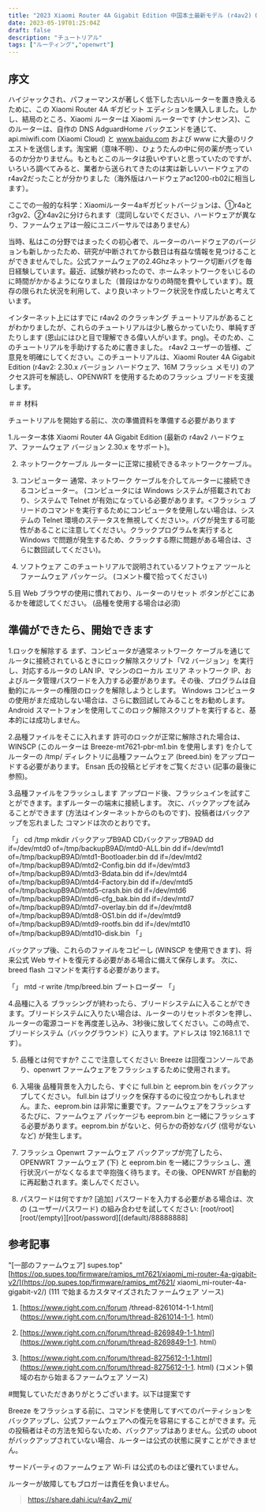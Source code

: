```yaml
---
title: "2023 Xiaomi Router 4A Gigabit Edition 中国本土最新モデル (r4av2) Openwrt フラッシュ チュートリアル"
date: 2023-05-19T01:25:04Z
draft: false
description: "チュートリアル"
tags: ["ルーティング","openwrt"]
---
```

## 序文

ハイジャックされ、パフォーマンスが著しく低下した古いルーターを置き換えるために、この Xiaomi Router 4A ギガビット エディションを購入しました。しかし、結局のところ、Xiaomi ルーターは Xiaomi ルーターです (ナンセンス)、このルーターは、自作の DNS AdguardHome バックエンドを通じて、api.miwifi.com (Xiaomi Cloud) と www.baidu.com および www に大量のリクエストを送信します。淘宝網（意味不明）、ひょうたんの中に何の薬が売っているのか分かりません。もともとこのルータは扱いやすいと思っていたのですが、いろいろ調べてみると、業者から送られてきたのは実は新しいハードウェアのr4av2だったことが分かりました（海外版はハードウェアac1200-rb02に相当します）。

ここでの一般的な科学：Xiaomiルーター4aギガビットバージョンは、①r4aとr3gv2、②r4av2に分けられます（混同しないでください、ハードウェアが異なり、ファームウェアは一般にユニバーサルではありません）

当時、私はこの分野ではまったくの初心者で、ルーターのハードウェアのバージョンも新しかったため、研究が中断されてから数日は有益な情報を見つけることができませんでした。公式ファームウェアの2.4Ghzネットワーク切断バグを毎日経験しています。最近、試験が終わったので、ホームネットワークをいじるのに時間がかかるようになりました（普段はかなりの時間を費やしています）。既存の限られた状況を利用して、より良いネットワーク状況を作成したいと考えています。

インターネット上にはすでに r4av2 のクラッキング チュートリアルがあることがわかりましたが、これらのチュートリアルは少し散らかっていたり、単純すぎたりします (恩山にはひと目で理解できる偉い人がいます。png)。そのため、このチュートリアルを手助けするために書きました。 r4av2 ユーザーの皆様、ご意見を明確にしてください。このチュートリアルは、Xiaomi Router 4A Gigabit Edition (r4av2: 2.30.x バージョン ハードウェア、16M フラッシュ メモリ) のアクセス許可を解読し、OPENWRT を使用するためのフラッシュ ブリードを支援します。


＃＃ 材料

チュートリアルを開始する前に、次の準備資料を準備する必要があります

1.ルーター本体
Xiaomi Router 4A Gigabit Edition (最新の r4av2 ハードウェア、ファームウェア バージョン 2.30.x をサポート)。

2. ネットワークケーブル
ルーターに正常に接続できるネットワークケーブル。

3. コンピューター
通常、ネットワーク ケーブルを介してルーターに接続できるコンピューター。 (コンピュータには Windows システムが搭載されており、システムで Telnet が有効になっている必要があります。<フラッシュ ブリードのコマンドを実行するためにコンピュータを使用しない場合は、システムの Telnet 環境のステータスを無視してください>。バグが発生する可能性があることに注意してください。クラックプログラムを実行すると Windows で問題が発生するため、クラックする際に問題がある場合は、さらに数回試してください)。

4. ソフトウェア
このチュートリアルで説明されているソフトウェア ツールとファームウェア パッケージ。 (コメント欄で拾ってください)

5.目
Web ブラウザの使用に慣れており、ルーターのリセット ボタンがどこにあるかを確認してください。 (品種を使用する場合は必須)


## 準備ができたら、開始できます

1.ロックを解除する
まず、コンピュータが通常ネットワーク ケーブルを通じてルータに接続されているときにロック解除スクリプト「V2 バージョン」を実行し、対応するルータの LAN IP、マシンのローカル エリア ネットワーク IP、およびルータ管理パスワードを入力する必要があります。その後、プログラムは自動的にルーターの権限のロックを解除しようとします。 Windows コンピュータの使用がまだ成功しない場合は、さらに数回試してみることをお勧めします。 Android スマートフォンを使用してこのロック解除スクリプトを実行すると、基本的には成功しません。

2.品種ファイルをそこに入れます
許可のロックが正常に解除された場合は、WINSCP (このルーターは Breeze-mt7621-pbr-m1.bin を使用します) を介してルーターの /tmp/ ディレクトリに品種ファームウェア (breed.bin) をアップロードする必要があります。 Ensan 氏の投稿とビデオをご覧ください (記事の最後に参照)。

3.品種ファイルをフラッシュします
アップロード後、フラッシュインを試すことができます。まずルーターの端末に接続します。
次に、バックアップを試みることができます (方法はインターネットからのものです)、投稿者はバックアップを忘れました
コマンドは次のとおりです。

「」
    cd /tmp
    mkdir バックアップB9AD
    CDバックアップB9AD
    dd if=/dev/mtd0 of=/tmp/backupB9AD/mtd0-ALL.bin
    dd if=/dev/mtd1 of=/tmp/backupB9AD/mtd1-Bootloader.bin
    dd if=/dev/mtd2 of=/tmp/backupB9AD/mtd2-Config.bin
    dd if=/dev/mtd3 of=/tmp/backupB9AD/mtd3-Bdata.bin
    dd if=/dev/mtd4 of=/tmp/backupB9AD/mtd4-Factory.bin
    dd if=/dev/mtd5 of=/tmp/backupB9AD/mtd5-crash.bin
    dd if=/dev/mtd6 of=/tmp/backupB9AD/mtd6-cfg_bak.bin
    dd if=/dev/mtd7 of=/tmp/backupB9AD/mtd7-overlay.bin
    dd if=/dev/mtd8 of=/tmp/backupB9AD/mtd8-OS1.bin
    dd if=/dev/mtd9 of=/tmp/backupB9AD/mtd9-rootfs.bin
    dd if=/dev/mtd10 of=/tmp/backupB9AD/mtd10-disk.bin
「」

バックアップ後、これらのファイルをコピーし (WINSCP を使用できます)、将来公式 Web サイトを復元する必要がある場合に備えて保存します。
次に、breed flash コマンドを実行する必要があります。

「」
mtd -r write /tmp/breed.bin ブートローダー
「」

4.品種に入る
ブラッシングが終わったら、ブリードシステムに入ることができます。ブリードシステムに入りたい場合は、ルーターのリセットボタンを押し、ルーターの電源コードを再度差し込み、3秒後に放してください。この時点で、ブリードシステム（バックグラウンド）に入ります。アドレスは 192.168.1.1 です）。

5. 品種とは何ですか?
ここで注意してください: Breeze は回復コンソールであり、openwrt ファームウェアをフラッシュするために使用されます。

6. 入場後
品種背景を入力したら、すぐに full.bin と eeprom.bin をバックアップしてください。 full.bin はブリックを保存するのに役立つかもしれません。また、eeprom.bin は非常に重要です。ファームウェアをフラッシュするたびに、ファームウェア パッケージも eeprom.bin と一緒にフラッシュする必要があります。eeprom.bin がないと、何らかの奇妙なバグ (信号がないなど) が発生します。

7. フラッシュ Openwrt ファームウェア
バックアップが完了したら、OPENWRT ファームウェア (下) と eeprom.bin を一緒にフラッシュし、進行状況バーがなくなるまで辛抱強く待ちます。その後、OPENWRT が自動的に再起動されます。楽しんでください。

8. パスワードは何ですか?
[追加] パスワードを入力する必要がある場合は、次の (ユーザー/パスワード) の組み合わせを試してください: [root/root][root/(empty)][root/password][(default)/88888888]


## 参考記事

"[一部のファームウェア] supes.top" [https://op.supes.top/firmware/ramips_mt7621/xiaomi_mi-router-4a-gigabit-v2/](https://op.supes.top/firmware/ramips_mt7621/ xiaomi_mi-router-4a-gigabit-v2/) (111 で始まるカスタマイズされたファームウェア ソース)

1. [https://www.right.com.cn/forum /thread-8261014-1-1.html](https://www.right.com.cn/forum/thread-8261014-1-1. html）

2. [https://www.right.com.cn/forum/thread-8269849-1-1.html](https://www.right.com.cn/forum/thread-8269849-1-1. html）

3. [https://www.right.com.cn/forum/thread-8275612-1-1.html](https://www.right.com.cn/forum/thread-8275612-1-1. html) (コメント領域の右から始まるファームウェア ソース)


#閲覧していただきありがとうございます。以下は提案です

Breeze をフラッシュする前に、コマンドを使用してすべてのパーティションをバックアップし、公式ファームウェアへの復元を容易にすることができます。元の投稿者はその方法を知らないため、バックアップはありません。公式の uboot がバックアップされていない場合、ルーターは公式の状態に戻すことができません。

サードパーティのファームウェア Wi-Fi は公式のものほど優れていません。

ルーターが故障してもブロガーは責任を負いません。

> https://share.dahi.icu/r4av2_mi/